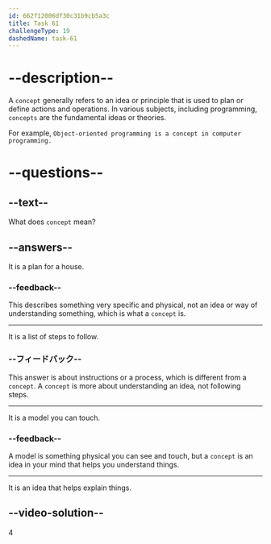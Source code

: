 ```yaml
---
id: 662f12006df30c31b9cb5a3c
title: Task 61
challengeType: 19
dashedName: task-61
---
```


# --description--

A `concept` generally refers to an idea or principle that is used to plan or define actions and operations. In various subjects, including programming, `concepts` are the fundamental ideas or theories.

For example, `Object-oriented programming is a concept in computer programming.`

# --questions--

## --text--

What does `concept` mean?

## --answers--

It is a plan for a house.

### --feedback--

This describes something very specific and physical, not an idea or way of understanding something, which is what a `concept` is.

---

It is a list of steps to follow.

### --フィードバック--

This answer is about instructions or a process, which is different from a `concept`. A `concept` is more about understanding an idea, not following steps.

---

It is a model you can touch.

### --feedback--

A model is something physical you can see and touch, but a `concept` is an idea in your mind that helps you understand things.

---

It is an idea that helps explain things.

## --video-solution--

4
